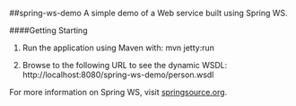 ##spring-ws-demo
A simple demo of a Web service built using Spring WS.

####Getting Starting

1) Run the application using Maven with: mvn jetty:run

2) Browse to the following URL to see the dynamic WSDL: http://localhost:8080/spring-ws-demo/person.wsdl

For more information on Spring WS, visit [springsource.org].

[springsource.org]:http://springsource.org